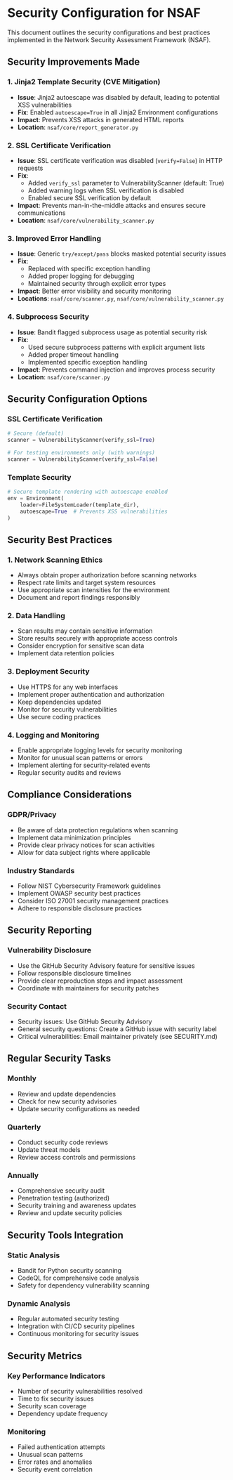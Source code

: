 # Security Configuration for NSAF

This document outlines the security configurations and best practices implemented in the Network Security Assessment Framework (NSAF).

## Security Improvements Made

### 1. Jinja2 Template Security (CVE Mitigation)
- **Issue**: Jinja2 autoescape was disabled by default, leading to potential XSS vulnerabilities
- **Fix**: Enabled `autoescape=True` in all Jinja2 Environment configurations
- **Impact**: Prevents XSS attacks in generated HTML reports
- **Location**: `nsaf/core/report_generator.py`

### 2. SSL Certificate Verification
- **Issue**: SSL certificate verification was disabled (`verify=False`) in HTTP requests
- **Fix**: 
  - Added `verify_ssl` parameter to VulnerabilityScanner (default: True)
  - Added warning logs when SSL verification is disabled
  - Enabled secure SSL verification by default
- **Impact**: Prevents man-in-the-middle attacks and ensures secure communications
- **Location**: `nsaf/core/vulnerability_scanner.py`

### 3. Improved Error Handling
- **Issue**: Generic `try/except/pass` blocks masked potential security issues
- **Fix**: 
  - Replaced with specific exception handling
  - Added proper logging for debugging
  - Maintained security through explicit error types
- **Impact**: Better error visibility and security monitoring
- **Locations**: `nsaf/core/scanner.py`, `nsaf/core/vulnerability_scanner.py`

### 4. Subprocess Security
- **Issue**: Bandit flagged subprocess usage as potential security risk
- **Fix**: 
  - Used secure subprocess patterns with explicit argument lists
  - Added proper timeout handling
  - Implemented specific exception handling
- **Impact**: Prevents command injection and improves process security
- **Location**: `nsaf/core/scanner.py`

## Security Configuration Options

### SSL Certificate Verification
```python
# Secure (default)
scanner = VulnerabilityScanner(verify_ssl=True)

# For testing environments only (with warnings)
scanner = VulnerabilityScanner(verify_ssl=False)
```

### Template Security
```python
# Secure template rendering with autoescape enabled
env = Environment(
    loader=FileSystemLoader(template_dir),
    autoescape=True  # Prevents XSS vulnerabilities
)
```

## Security Best Practices

### 1. Network Scanning Ethics
- Always obtain proper authorization before scanning networks
- Respect rate limits and target system resources
- Use appropriate scan intensities for the environment
- Document and report findings responsibly

### 2. Data Handling
- Scan results may contain sensitive information
- Store results securely with appropriate access controls
- Consider encryption for sensitive scan data
- Implement data retention policies

### 3. Deployment Security
- Use HTTPS for any web interfaces
- Implement proper authentication and authorization
- Keep dependencies updated
- Monitor for security vulnerabilities
- Use secure coding practices

### 4. Logging and Monitoring
- Enable appropriate logging levels for security monitoring
- Monitor for unusual scan patterns or errors
- Implement alerting for security-related events
- Regular security audits and reviews

## Compliance Considerations

### GDPR/Privacy
- Be aware of data protection regulations when scanning
- Implement data minimization principles
- Provide clear privacy notices for scan activities
- Allow for data subject rights where applicable

### Industry Standards
- Follow NIST Cybersecurity Framework guidelines
- Implement OWASP security best practices
- Consider ISO 27001 security management practices
- Adhere to responsible disclosure practices

## Security Reporting

### Vulnerability Disclosure
- Use the GitHub Security Advisory feature for sensitive issues
- Follow responsible disclosure timelines
- Provide clear reproduction steps and impact assessment
- Coordinate with maintainers for security patches

### Security Contact
- Security issues: Use GitHub Security Advisory
- General security questions: Create a GitHub issue with security label
- Critical vulnerabilities: Email maintainer privately (see SECURITY.md)

## Regular Security Tasks

### Monthly
- Review and update dependencies
- Check for new security advisories
- Update security configurations as needed

### Quarterly
- Conduct security code reviews
- Update threat models
- Review access controls and permissions

### Annually
- Comprehensive security audit
- Penetration testing (authorized)
- Security training and awareness updates
- Review and update security policies

## Security Tools Integration

### Static Analysis
- Bandit for Python security scanning
- CodeQL for comprehensive code analysis
- Safety for dependency vulnerability scanning

### Dynamic Analysis
- Regular automated security testing
- Integration with CI/CD security pipelines
- Continuous monitoring for security issues

## Security Metrics

### Key Performance Indicators
- Number of security vulnerabilities resolved
- Time to fix security issues
- Security scan coverage
- Dependency update frequency

### Monitoring
- Failed authentication attempts
- Unusual scan patterns
- Error rates and anomalies
- Security event correlation
